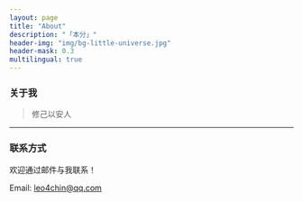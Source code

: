 ```yaml
---
layout: page
title: "About"
description: "「本分」"
header-img: "img/bg-little-universe.jpg"
header-mask: 0.3
multilingual: true
---
```


### 关于我
> 修己以安人


---


### 联系方式

欢迎通过邮件与我联系！

Email: [leo4chin@qq.com][1]



[1]: mailto:leo4chin@qq.com
